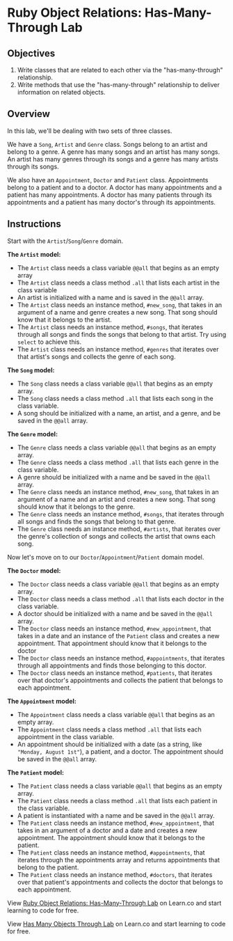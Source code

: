 # Ruby Object Relations: Has-Many-Through Lab

## Objectives

1.  Write classes that are related to each other via the "has-many-through" relationship.
2.  Write methods that use the "has-many-through" relationship to deliver information on related objects.

## Overview

In this lab, we'll be dealing with two sets of three classes.

We have a `Song`, `Artist` and `Genre` class. Songs belong to an artist and belong to a genre. A genre has many songs and an artist has many songs. An artist has many genres through its songs and a genre has many artists through its songs.

We also have an `Appointment`, `Doctor` and `Patient` class. Appointments belong to a patient and to a doctor. A doctor has many appointments and a patient has many appointments. A doctor has many patients through its appointments and a patient has many doctor's through its appointments.

## Instructions

Start with the `Artist`/`Song`/`Genre` domain.

**The `Artist` model:**

-   The `Artist` class needs a class variable `@@all` that begins as an empty array
-   The `Artist` class needs a class method `.all` that lists each artist in the class variable
-   An artist is initialized with a name and is saved in the `@@all` array.
-   The `Artist` class needs an instance method, `#new_song`, that takes in an argument of a name and genre creates a new song. That song should know that it belongs to the artist.
-   The `Artist` class needs an instance method, `#songs`, that iterates through all songs and finds the songs that belong to that artist. Try using `select` to achieve this.
-   The `Artist` class needs an instance method, `#genres` that iterates over that artist's songs and collects the genre of each song.

**The `Song` model:**

-   The `Song` class needs a class variable `@@all` that begins as an empty array.
-   The `Song` class needs a class method `.all` that lists each song in the class variable.
-   A song should be initialized with a name, an artist, and a genre, and be saved in the `@@all` array.

**The `Genre` model:**

-   The `Genre` class needs a class variable `@@all` that begins as an empty array.
-   The `Genre` class needs a class method `.all` that lists each genre in the class variable.
-   A genre should be initialized with a name and be saved in the `@@all` array.
-   The `Genre` class needs an instance method, `#new_song`, that takes in an argument of a name and an artist and creates a new song. That song should know that it belongs to the genre.
-   The `Genre` class needs an instance method, `#songs`, that iterates through all songs and finds the songs that belong to that genre.
-   The `Genre` class needs an instance method, `#artists`, that iterates over the genre's collection of songs and collects the artist that owns each song.

Now let's move on to our `Doctor`/`Appointment`/`Patient` domain model.

**The `Doctor` model:**

-   The `Doctor` class needs a class variable `@@all` that begins as an empty array.
-   The `Doctor` class needs a class method `.all` that lists each doctor in the class variable.
-   A doctor should be initialized with a name and be saved in the `@@all` array.
-   The `Doctor` class needs an instance method, `#new_appointment`, that takes in a date and an instance of the `Patient` class and creates a new appointment. That appointment should know that it belongs to the doctor
-   The `Doctor` class needs an instance method, `#appointments`, that iterates through all appointments and finds those belonging to this doctor.
-   The `Doctor` class needs an instance method, `#patients`, that iterates over that doctor's appointments and collects the patient that belongs to each appointment.

**The `Appointment` model:**

-   The `Appointment` class needs a class variable `@@all` that begins as an empty array.
-   The `Appointment` class needs a class method `.all` that lists each appointment in the class variable.
-   An appointment should be initialized with a date (as a string, like `"Monday, August 1st"`), a patient, and a doctor. The appointment should be saved in the `@@all` array.

**The `Patient` model:**

-   The `Patient` class needs a class variable `@@all` that begins as an empty array.
-   The `Patient` class needs a class method `.all` that lists each patient in the class variable.
-   A patient is instantiated with a name and be saved in the `@@all` array.
-   The `Patient` class needs an instance method, `#new_appointment`, that takes in an argument of a doctor and a date and creates a new appointment. The appointment should know that it belongs to the patient.
-   The `Patient` class needs an instance method, `#appointments`, that iterates through the appointments array and returns appointments that belong to the patient.
-   The `Patient` class needs an instance method, `#doctors`, that iterates over that patient's appointments and collects the doctor that belongs to each appointment.

<p data-visibility='hidden'>View <a href='https://learn.co/lessons/ruby-objects-has-many-through-lab' title='Ruby Object Relations: Has-Many-Through Lab'>Ruby Object Relations: Has-Many-Through Lab</a> on Learn.co and start learning to code for free.</p>

<p class='util--hide'>View <a href='https://learn.co/lessons/ruby-objects-has-many-through-lab'>Has Many Objects Through Lab</a> on Learn.co and start learning to code for free.</p>
